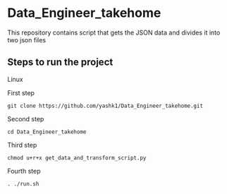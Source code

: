 # Data_Engineer_takehome
This repository contains script that gets the JSON data and divides it into two json files

## Steps to run the project

Linux

First step
```
git clone https://github.com/yashk1/Data_Engineer_takehome.git
```
Second step
```
cd Data_Engineer_takehome
```

Third step
```
chmod u+r+x get_data_and_transform_script.py   
```

Fourth step 
```
. ./run.sh
```


